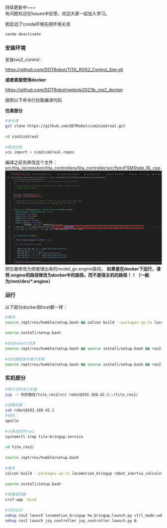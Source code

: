 持续更新中~~~  
有问题欢迎在Issues中反馈，欢迎大家一起加入学习。


若启动了conda环境先把环境关闭

```bash 
conda deactivate
```

### 安装环境

安装ros2_control :

https://github.com/DDTRobot/TITA_ROS2_Control_Sim.git

**或者直接使用docker**

https://github.com/DDTRobot/webots2023b_ros2_docker

按照以下命令行拉取编译代码  

**仿真部分**
```bash 
#本仓库
git clone https://github.com/DDTRobot/sim2sim2real.git

cd sim2sim2real

#其他仓库
vcs import < sim2sim2real.repos
```

编译之前先修改这个文件：src/tita_locomotion/tita_controllers/tita_controller/src/fsm/FSMState_RL.cpp
![alt text](/pictures/image.png)
把位置修改为把推理出来的model_gn.engine路径。 **如果是在docker下运行，请将.engine的路径修改为docker中的路径，而不是宿主机的路径！！（一般为/mnt/dev/*.engine）**


### 运行

以下部分docker和host都一样：

```bash
#编译
source /opt/ros/humble/setup.bash && colcon build --packages-up-to locomotion_bringup webots_bridge robot_inertia_calculator template_ros2_controller tita_controller joy_controller keyboard_controller

source install/setup.bash 

#启动webots仿真
source /opt/ros/humble/setup.bash && source install/setup.bash && ros2 launch locomotion_bringup sim_bringup.launch.py

#启动键盘指令输入终端
source /opt/ros/humble/setup.bash && source install/setup.bash && ros2 run keyboard_controller keyboard_controller_node --ros-args -r __ns:=/tita


```

### 实机部分

```bash 
#拷贝文件进入机器
scp -r 你的路径/tita_ros2/src robot@192.168.42.1:~/tita_ros2/

#连接机器：
ssh robot@192.168.42.1
#密码：
apollo

#关掉自启的ros2
systemctl stop tita-bringup.service

cd tita_ros2/

source /opt/ros/humble/setup.bash

#编译
colcon build --packages-up-to locomotion_bringup robot_inertia_calculator template_ros2_controller tita_controller joy_controller keyboard_controller hw_broadcaster

source install/setup.bash 

#连接遥控器
crsf-app -bind

#分别运行
nohup ros2 launch locomotion_bringup hw_bringup.launch.py ctrl_mode:=wbc &
nohup ros2 launch joy_controller joy_controller.launch.py &
```
